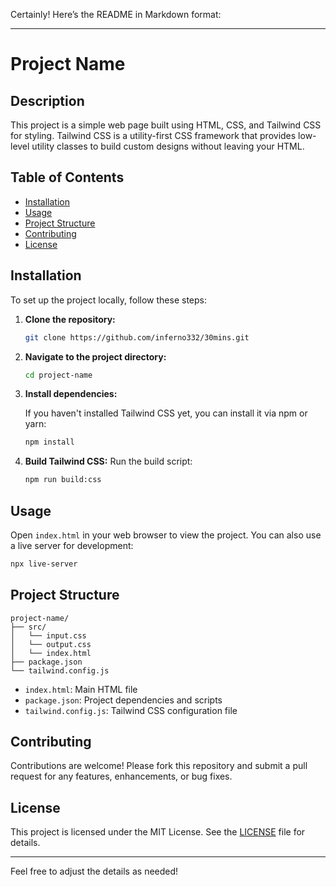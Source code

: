 Certainly! Here’s the README in Markdown format:

---

# Project Name

## Description

This project is a simple web page built using HTML, CSS, and Tailwind CSS for styling. Tailwind CSS is a utility-first CSS framework that provides low-level utility classes to build custom designs without leaving your HTML.

## Table of Contents

- [Installation](#installation)
- [Usage](#usage)
- [Project Structure](#project-structure)
- [Contributing](#contributing)
- [License](#license)

## Installation

To set up the project locally, follow these steps:

1. **Clone the repository:**

    ```bash
    git clone https://github.com/inferno332/30mins.git
    ```

2. **Navigate to the project directory:**

    ```bash
    cd project-name
    ```

3. **Install dependencies:**

    If you haven't installed Tailwind CSS yet, you can install it via npm or yarn:

    ```bash
    npm install
    ```

4. **Build Tailwind CSS:**
    Run the build script:

    ```bash
    npm run build:css
    ```

## Usage

Open `index.html` in your web browser to view the project. You can also use a live server for development:

```bash
npx live-server
```

## Project Structure

```
project-name/
├── src/
│   └── input.css
│   └── output.css
│   └── index.html
├── package.json
└── tailwind.config.js
```

- `index.html`: Main HTML file
- `package.json`: Project dependencies and scripts
- `tailwind.config.js`: Tailwind CSS configuration file

## Contributing

Contributions are welcome! Please fork this repository and submit a pull request for any features, enhancements, or bug fixes.

## License

This project is licensed under the MIT License. See the [LICENSE](LICENSE) file for details.

---

Feel free to adjust the details as needed!
